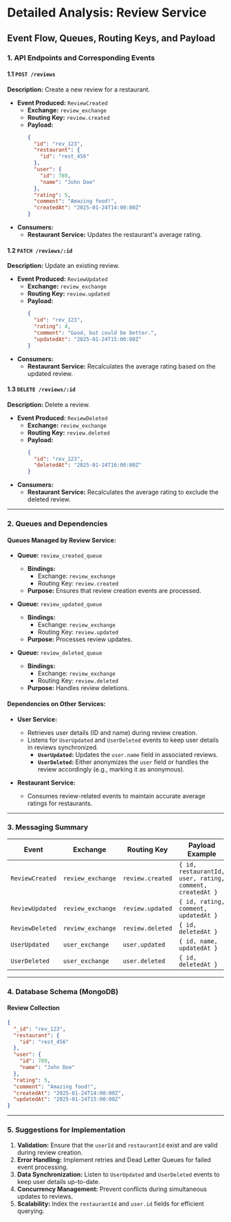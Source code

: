 # Detailed Analysis: Review Service

## Event Flow, Queues, Routing Keys, and Payload

### 1. API Endpoints and Corresponding Events

#### 1.1 `POST /reviews`

**Description:** Create a new review for a restaurant.

- **Event Produced:** `ReviewCreated`
  - **Exchange:** `review_exchange`
  - **Routing Key:** `review.created`
  - **Payload:**
    ```json
    {
      "id": "rev_123",
      "restaurant": {
        "id": "rest_456"
      },
      "user": {
        "id": 789,
        "name": "John Doe"
      },
      "rating": 5,
      "comment": "Amazing food!",
      "createdAt": "2025-01-24T14:00:00Z"
    }
    ```
- **Consumers:**
  - **Restaurant Service:** Updates the restaurant's average rating.

#### 1.2 `PATCH /reviews/:id`

**Description:** Update an existing review.

- **Event Produced:** `ReviewUpdated`
  - **Exchange:** `review_exchange`
  - **Routing Key:** `review.updated`
  - **Payload:**
    ```json
    {
      "id": "rev_123",
      "rating": 4,
      "comment": "Good, but could be better.",
      "updatedAt": "2025-01-24T15:00:00Z"
    }
    ```
- **Consumers:**
  - **Restaurant Service:** Recalculates the average rating based on the updated review.

#### 1.3 `DELETE /reviews/:id`

**Description:** Delete a review.

- **Event Produced:** `ReviewDeleted`
  - **Exchange:** `review_exchange`
  - **Routing Key:** `review.deleted`
  - **Payload:**
    ```json
    {
      "id": "rev_123",
      "deletedAt": "2025-01-24T16:00:00Z"
    }
    ```
- **Consumers:**
  - **Restaurant Service:** Recalculates the average rating to exclude the deleted review.

---

### 2. Queues and Dependencies

#### Queues Managed by Review Service:

- **Queue:** `review_created_queue`

  - **Bindings:**
    - Exchange: `review_exchange`
    - Routing Key: `review.created`
  - **Purpose:** Ensures that review creation events are processed.

- **Queue:** `review_updated_queue`

  - **Bindings:**
    - Exchange: `review_exchange`
    - Routing Key: `review.updated`
  - **Purpose:** Processes review updates.

- **Queue:** `review_deleted_queue`

  - **Bindings:**
    - Exchange: `review_exchange`
    - Routing Key: `review.deleted`
  - **Purpose:** Handles review deletions.

#### Dependencies on Other Services:

- **User Service:**
  - Retrieves user details (ID and name) during review creation.
  - Listens for `UserUpdated` and `UserDeleted` events to keep user details in reviews synchronized.
    - **`UserUpdated`:** Updates the `user.name` field in associated reviews.
    - **`UserDeleted`:** Either anonymizes the `user` field or handles the review accordingly (e.g., marking it as anonymous).

- **Restaurant Service:**
  - Consumes review-related events to maintain accurate average ratings for restaurants.

---

### 3. Messaging Summary

| **Event**        | **Exchange**      | **Routing Key**     | **Payload Example**                                               |
| ----------------- | ----------------- | ------------------- | ----------------------------------------------------------------- |
| `ReviewCreated`   | `review_exchange` | `review.created`    | `{ id, restaurantId, user, rating, comment, createdAt }`          |
| `ReviewUpdated`   | `review_exchange` | `review.updated`    | `{ id, rating, comment, updatedAt }`                              |
| `ReviewDeleted`   | `review_exchange` | `review.deleted`    | `{ id, deletedAt }`                                               |
| `UserUpdated`     | `user_exchange`   | `user.updated`      | `{ id, name, updatedAt }`                                         |
| `UserDeleted`     | `user_exchange`   | `user.deleted`      | `{ id, deletedAt }`                                               |

---

### 4. Database Schema (MongoDB)

#### Review Collection

```json
{
  "_id": "rev_123",
  "restaurant": {
    "id": "rest_456"
  },
  "user": {
    "id": 789,
    "name": "John Doe"
  },
  "rating": 5,
  "comment": "Amazing food!",
  "createdAt": "2025-01-24T14:00:00Z",
  "updatedAt": "2025-01-24T15:00:00Z"
}
```

---

### 5. Suggestions for Implementation

1. **Validation:** Ensure that the `userId` and `restaurantId` exist and are valid during review creation.
2. **Error Handling:** Implement retries and Dead Letter Queues for failed event processing.
3. **Data Synchronization:** Listen to `UserUpdated` and `UserDeleted` events to keep user details up-to-date.
4. **Concurrency Management:** Prevent conflicts during simultaneous updates to reviews.
5. **Scalability:** Index the `restaurantId` and `user.id` fields for efficient querying.

